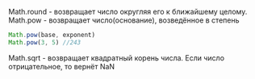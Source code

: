 Math.round -  возвращает число округляя его к ближайшему целому.
Math.pow - возвращает число(основание), возведённое в степень
```js
Math.pow(base, exponent)
Math.pow(3, 5) //243
```
Math.sqrt - возвращает квадратный корень числа. Если число отрицательное, то вернёт NaN